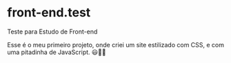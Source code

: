 # front-end.test
Teste para Estudo de Front-end

Esse é o meu primeiro projeto, onde criei um site estilizado com CSS, e
com uma pitadinha de JavaScript. 😃💪🏼

